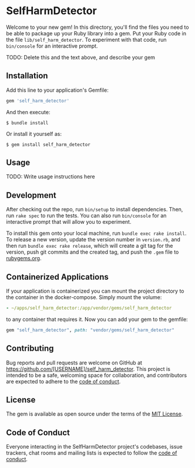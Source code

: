 # SelfHarmDetector

Welcome to your new gem! In this directory, you'll find the files you need to be able to package up your Ruby library into a gem. Put your Ruby code in the file `lib/self_harm_detector`. To experiment with that code, run `bin/console` for an interactive prompt.

TODO: Delete this and the text above, and describe your gem

## Installation

Add this line to your application's Gemfile:

```ruby
gem 'self_harm_detector'
```

And then execute:

    $ bundle install

Or install it yourself as:

    $ gem install self_harm_detector

## Usage

TODO: Write usage instructions here

## Development

After checking out the repo, run `bin/setup` to install dependencies. Then, run `rake spec` to run the tests. You can also run `bin/console` for an interactive prompt that will allow you to experiment.

To install this gem onto your local machine, run `bundle exec rake install`. To release a new version, update the version number in `version.rb`, and then run `bundle exec rake release`, which will create a git tag for the version, push git commits and the created tag, and push the `.gem` file to [rubygems.org](https://rubygems.org).

## Containerized Applications
If your application is containerized you can mount the project directory to the container in the docker-compose. Simply mount the volume:
```yaml
- ~/apps/self_harm_detector:/app/vendor/gems/self_harm_detector
```
to any container that requires it. Now you can add your gem to the gemfile:
```ruby
gem "self_harm_detector", path: "vendor/gems/self_harm_detector"
```

## Contributing

Bug reports and pull requests are welcome on GitHub at https://github.com/[USERNAME]/self_harm_detector. This project is intended to be a safe, welcoming space for collaboration, and contributors are expected to adhere to the [code of conduct](https://github.com/[USERNAME]/self_harm_detector/blob/master/CODE_OF_CONDUCT.md).

## License

The gem is available as open source under the terms of the [MIT License](https://opensource.org/licenses/MIT).

## Code of Conduct

Everyone interacting in the SelfHarmDetector project's codebases, issue trackers, chat rooms and mailing lists is expected to follow the [code of conduct](https://github.com/[USERNAME]/self_harm_detector/blob/master/CODE_OF_CONDUCT.md).
